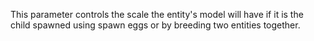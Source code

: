 This parameter controls the scale the entity's model will have if it is the child spawned using spawn eggs or by breeding two entities together.